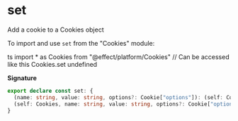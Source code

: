 # set

Add a cookie to a Cookies object

To import and use `set` from the "Cookies" module:

ts
import \* as Cookies from "@effect/platform/Cookies"
// Can be accessed like this
Cookies.set
undefined

**Signature**

```ts
export declare const set: {
  (name: string, value: string, options?: Cookie["options"]): (self: Cookies) => Either.Either<Cookies, CookiesError>
  (self: Cookies, name: string, value: string, options?: Cookie["options"]): Either.Either<Cookies, CookiesError>
}
```

